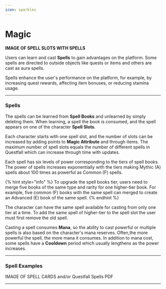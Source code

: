 ```yaml
---
icon: sparkles
---
```


# Magic

**IMAGE OF SPELL SLOTS WITH SPELLS**

Users can learn and cast **Spells** to gain advantages on the platform. Some spells are directed to outside objects like quests or items and others are cast as aura spells.

Spells enhance the user's performance on the platform, for example, by increasing quest rewards, affecting item bonuses, or reducing stamina usage.

***

### Spells

The spells can be learned from **Spell Books** and unlearned by simply deleting them. When learning, a spell the book is consumed, and the spell appears on one of the character **Spell Slots**.

Each character starts with one spell slot, and the number of slots can be increased by adding points to **Magic Attribute** and through items. The maximum number of spell slots equals the number of different spells in Questfall which can increase through time with updates.

Each spell has six levels of power corresponding to the tiers of spell books. The power of spells increases exponentially with the tiers making Mythic (A) spells about 100 times as powerful as Common (F) spells.

{% hint style="info" %}
To upgrade the spell books tier, users need to merge five books of the same type and rarity for one higher-tier book. For example, five common (F) books with the same spell can merged to create an Advanced (E) book of the same spell.
{% endhint %}

The character can have the same spell available for casting from only one tier at a time. To add the same spell of higher-tier to the spell slot the user must first remove the old spell.

Casting a spell consumes **Mana**, so the ability to cast powerful or multiple spells is also based on the character's mana reserves. Often,the more powerful the spell, the more mana it consumes. In addition to mana cost, some spells have a **Cooldown** period which usually lengthens as the power increases.

***

### Spell Examples

IMAGE OF SPELL CARDS and/or Questfall Spells PDF

***
